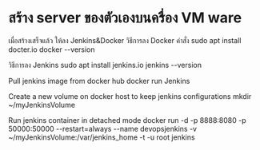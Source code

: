 # สร้าง server ของตัวเองบนครื่อง VM ware 
เมื่อสร้างเสร็จแล้ว ให้ลง Jenkins&Docker 
วิธีการลง Docker
คำสั่ง
sudo apt install docter.io
docker --version 

วิธีการลง Jenkins
sudo apt install jenkins.io
jenkins --version

Pull jenkins image from docker hub
docker run Jenkins


Create a new volume on docker host to keep jenkins configurations
mkdir ~/myJenkinsVolume


Run jenkins container in detached mode
docker run -d -p 8888:8080 -p 50000:50000 --restart=always --name devopsjenkins -v ~/myJenkinsVolume:/var/jenkins_home -t -u root jenkins


